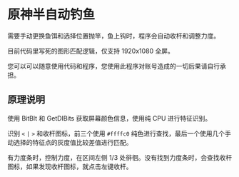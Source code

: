 # 原神半自动钓鱼

需要手动更换鱼饵和选择位置抛竿，鱼上钩时，程序会自动收杆和调整力度。

目前代码里写死的图形匹配逻辑，仅支持 1920x1080 全屏。

您可以可以随意使用代码和程序，您使用此程序对账号造成的一切后果请自行承担。

## 原理说明

使用 BitBlt 和 GetDIBits 获取屏幕颜色信息，使用纯 CPU 进行特征识别。

识别 `<` `|` `>` 和收杆图标，前三个使用 `#ffffc0` 纯色进行查找，最后一个使用几个手动选择的特征点的灰度值比较差值进行匹配。

有力度条时，控制力度，在区间左侧 1/3 处徘徊。没有找到力度条时，会查找收杆图标，如果发现收杆图标，就点击左键收杆。
